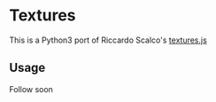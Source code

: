 # Textures

This is a Python3 port of Riccardo Scalco's [textures.js](https://riccardoscalco.it/textures/)

## Usage

Follow soon